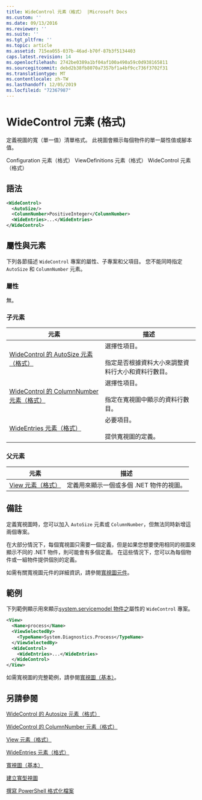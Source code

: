 ```yaml
---
title: WideControl 元素（格式） |Microsoft Docs
ms.custom: ''
ms.date: 09/13/2016
ms.reviewer: ''
ms.suite: ''
ms.tgt_pltfrm: ''
ms.topic: article
ms.assetid: 715ea055-037b-46ad-b70f-87b3f5134403
caps.latest.revision: 14
ms.openlocfilehash: 2742be0389a1bf04af100a490a59c0d938165811
ms.sourcegitcommit: debd2b38fb8070a7357bf1a4bf9cc736f3702f31
ms.translationtype: MT
ms.contentlocale: zh-TW
ms.lasthandoff: 12/05/2019
ms.locfileid: "72367987"
---
```

# <a name="widecontrol-element-format"></a>WideControl 元素 (格式)

定義視圖的寬（單一值）清單格式。 此視圖會顯示每個物件的單一屬性值或腳本值。

Configuration 元素（格式） ViewDefinitions 元素（格式） WideControl 元素（格式）

## <a name="syntax"></a>語法

```xml
<WideControl>
  <AutoSize/>
  <ColumnNumber>PositiveInteger</ColumnNumber>
  <WideEntries>...</WideEntries>
</WideControl>
```

## <a name="attributes-and-elements"></a>屬性與元素

下列各節描述 `WideControl` 專案的屬性、子專案和父項目。 您不能同時指定 `AutoSize` 和 `ColumnNumber` 元素。

### <a name="attributes"></a>屬性

無。

### <a name="child-elements"></a>子元素

|元素|描述|
|-------------|-----------------|
|[WideControl 的 AutoSize 元素（格式）](./autosize-element-for-widecontrol-format.md)|選擇性項目。<br /><br /> 指定是否根據資料大小來調整資料行大小和資料行數目。|
|[WideControl 的 ColumnNumber 元素（格式）](./columnnumber-element-for-widecontrol-format.md)|選擇性項目。<br /><br /> 指定在寬視圖中顯示的資料行數目。|
|[WideEntries 元素（格式）](./wideentries-element-for-widecontrol-format.md)|必要項目。<br /><br /> 提供寬視圖的定義。|

### <a name="parent-elements"></a>父元素

|元素|描述|
|-------------|-----------------|
|[View 元素（格式）](./view-element-format.md)|定義用來顯示一個或多個 .NET 物件的視圖。|

## <a name="remarks"></a>備註

定義寬視圖時，您可以加入 `AutoSize` 元素或 `ColumnNumber`，但無法同時新增這兩個專案。

在大部分情況下，每個寬視圖只需要一個定義，但是如果您想要使用相同的視圖來顯示不同的 .NET 物件，則可能會有多個定義。 在這些情況下，您可以為每個物件或一組物件提供個別的定義。

如需有關寬視圖元件的詳細資訊，請參閱[寬視圖元件](./creating-a-wide-view.md)。

## <a name="example"></a>範例

下列範例顯示用來顯示[system.servicemodel 物件之](/dotnet/api/System.Diagnostics.Process)屬性的 `WideControl` 專案。

```xml
<View>
  <Name>process</Name>
  <ViewSelectedBy>
    <TypeName>System.Diagnostics.Process</TypeName>
  </ViewSelectedBy>
  <WideControl>
    <WideEntries>...</WideEntries>
  </WideControl>
</View>
```

如需寬視圖的完整範例，請參閱[寬視圖（基本）](./wide-view-basic.md)。

## <a name="see-also"></a>另請參閱

[WideControl 的 Autosize 元素（格式）](./autosize-element-for-widecontrol-format.md)

[WideControl 的 ColumnNumber 元素（格式）](./columnnumber-element-for-widecontrol-format.md)

[View 元素（格式）](./view-element-format.md)

[WideEntries 元素（格式）](./wideentries-element-for-widecontrol-format.md)

[寬視圖（基本）](./wide-view-basic.md)

[建立寬型視圖](./creating-a-wide-view.md)

[撰寫 PowerShell 格式化檔案](./writing-a-powershell-formatting-file.md)
